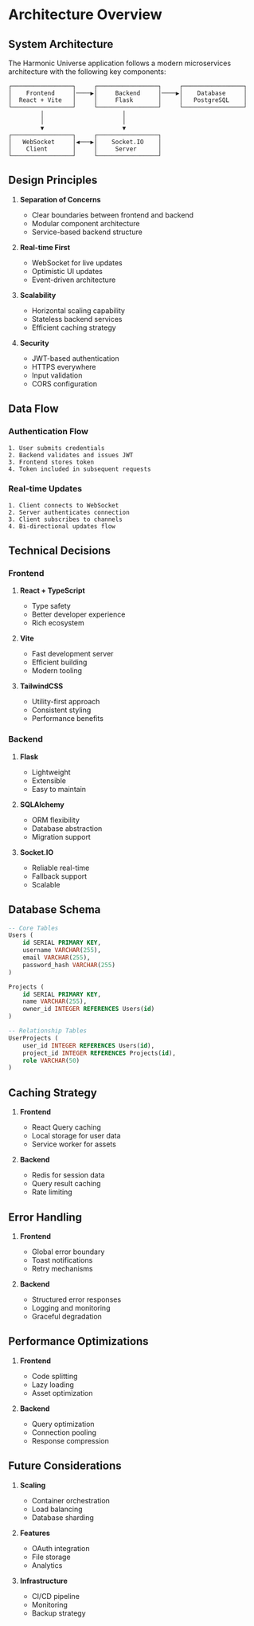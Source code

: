 # Architecture Overview

## System Architecture

The Harmonic Universe application follows a modern microservices architecture with the following key components:

```
┌─────────────────┐     ┌─────────────────┐     ┌─────────────────┐
│    Frontend     │────▶│     Backend     │────▶│    Database     │
│  React + Vite   │     │     Flask       │     │   PostgreSQL    │
└─────────────────┘     └─────────────────┘     └─────────────────┘
         │                      │
         │                      │
         ▼                      ▼
┌─────────────────┐     ┌─────────────────┐
│   WebSocket     │◀───▶│    Socket.IO    │
│    Client       │     │     Server      │
└─────────────────┘     └─────────────────┘
```

## Design Principles

1. **Separation of Concerns**

   - Clear boundaries between frontend and backend
   - Modular component architecture
   - Service-based backend structure

2. **Real-time First**

   - WebSocket for live updates
   - Optimistic UI updates
   - Event-driven architecture

3. **Scalability**

   - Horizontal scaling capability
   - Stateless backend services
   - Efficient caching strategy

4. **Security**
   - JWT-based authentication
   - HTTPS everywhere
   - Input validation
   - CORS configuration

## Data Flow

### Authentication Flow

```
1. User submits credentials
2. Backend validates and issues JWT
3. Frontend stores token
4. Token included in subsequent requests
```

### Real-time Updates

```
1. Client connects to WebSocket
2. Server authenticates connection
3. Client subscribes to channels
4. Bi-directional updates flow
```

## Technical Decisions

### Frontend

1. **React + TypeScript**

   - Type safety
   - Better developer experience
   - Rich ecosystem

2. **Vite**

   - Fast development server
   - Efficient building
   - Modern tooling

3. **TailwindCSS**
   - Utility-first approach
   - Consistent styling
   - Performance benefits

### Backend

1. **Flask**

   - Lightweight
   - Extensible
   - Easy to maintain

2. **SQLAlchemy**

   - ORM flexibility
   - Database abstraction
   - Migration support

3. **Socket.IO**
   - Reliable real-time
   - Fallback support
   - Scalable

## Database Schema

```sql
-- Core Tables
Users (
    id SERIAL PRIMARY KEY,
    username VARCHAR(255),
    email VARCHAR(255),
    password_hash VARCHAR(255)
)

Projects (
    id SERIAL PRIMARY KEY,
    name VARCHAR(255),
    owner_id INTEGER REFERENCES Users(id)
)

-- Relationship Tables
UserProjects (
    user_id INTEGER REFERENCES Users(id),
    project_id INTEGER REFERENCES Projects(id),
    role VARCHAR(50)
)
```

## Caching Strategy

1. **Frontend**

   - React Query caching
   - Local storage for user data
   - Service worker for assets

2. **Backend**
   - Redis for session data
   - Query result caching
   - Rate limiting

## Error Handling

1. **Frontend**

   - Global error boundary
   - Toast notifications
   - Retry mechanisms

2. **Backend**
   - Structured error responses
   - Logging and monitoring
   - Graceful degradation

## Performance Optimizations

1. **Frontend**

   - Code splitting
   - Lazy loading
   - Asset optimization

2. **Backend**
   - Query optimization
   - Connection pooling
   - Response compression

## Future Considerations

1. **Scaling**

   - Container orchestration
   - Load balancing
   - Database sharding

2. **Features**

   - OAuth integration
   - File storage
   - Analytics

3. **Infrastructure**
   - CI/CD pipeline
   - Monitoring
   - Backup strategy

